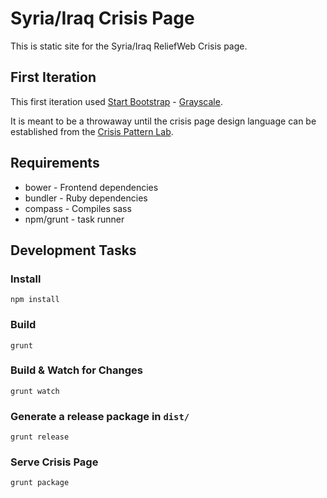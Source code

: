 # Syria/Iraq Crisis Page

This is static site for the Syria/Iraq ReliefWeb Crisis page.

## First Iteration

This first iteration used [Start Bootstrap](http://startbootstrap.com/) - [Grayscale](http://startbootstrap.com/template-overviews/grayscale/).

It is meant to be a throwaway until the crisis page design language can be established from the [Crisis Pattern Lab](https://github.com/reliefweb/rw-crisis-pl).

## Requirements

- bower - Frontend dependencies
- bundler - Ruby dependencies
- compass - Compiles sass
- npm/grunt - task runner

## Development Tasks

### Install

    npm install

### Build

    grunt

### Build & Watch for Changes

    grunt watch

### Generate a release package in `dist/`

    grunt release

### Serve Crisis Page

    grunt package
